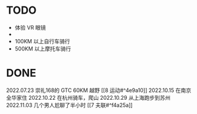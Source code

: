 # TODO
- 体验 VR 眼镜
- 
- 100KM 以上自行车骑行
- 500KM 以上摩托车骑行

# DONE
2022.07.23 崇礼168的 GTC 60KM 越野 [[8 运动#^4e9a10]]
2022.10.15 在南京全华家住
2022.10.22 在杭州骑车，爬山
2022.10.29 从上海跑步到苏州
2022.11.03 几个男人尬聊了半小时 [[7 夫联#^f4a25a]]
